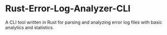 # Rust-Error-Log-Analyzer-CLI
A CLI tool written in Rust for parsing and analyzing error log files with basic analytics and statistics.
